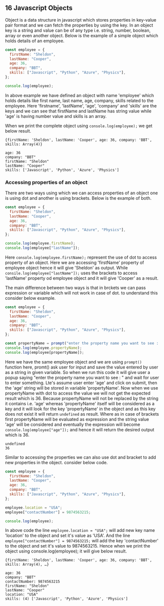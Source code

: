 ## 16 Javascript Objects

Object is a data structure in javascript which stores properties in key-value pair format and we can fetch the properties by using the key. In an object key is a string and value can be of any type i.e. string, number, boolean, array or even another object. Below is the example of a simple object which holds details of an employee.

```javascript
const employee = {
  firstName: "Sheldon",
  lastName: "Cooper",
  age: 36,
  company: "BBT",
  skills: ["Javascript", "Python", "Azure", "Physics"],
};

console.log(employee);
```

In above example we have defined an object with name 'employee' which holds details like first name, last name, age, company, skills related to the employee. Here 'firstname', 'lastName', 'age', 'company' and 'skills' are the keys and we can see that firstName and lastName has string value while 'age' is having number value and skills is an array.

When we print the complete object using `console.log(employee);` we get below result.

```
{firstName: 'Sheldon', lastName: 'Cooper', age: 36, company: 'BBT', skills: Array(4)}

age: 36
company: "BBT"
firstName: "Sheldon"
lastName: "Cooper"
skills: ['Javascript', 'Python', 'Azure', 'Physics']
```

### Accessing properties of an object

There are two ways using which we can access properties of an object one is using dot and another is using brackets. Below is the example of both.

```javascript
const employee = {
  firstName: "Sheldon",
  lastName: "Cooper",
  age: 36,
  company: "BBT",
  skills: ["Javascript", "Python", "Azure", "Physics"],
};

console.log(employee.firstName);
console.log(employee["lastName"]);
```

Here `console.log(employee.firstName);` represent the use of dot to access property of an object. Here we are accessing 'firstName' property of employee object hence it will give 'Sheldon' as output. While `consile.log(employee["lastName"]);` uses the brackets to access 'lastName' property od employee object and it will give 'Cooper' as a result.

The main difference between two ways is that in brckets we can pass expression or variable which will not work in case of dot. to understand this consider below example.

```javascript
const employee = {
  firstName: "Sheldon",
  lastName: "Cooper",
  age: 36,
  company: "BBT",
  skills: ["Javascript", "Python", "Azure", "Physics"],
};

const propertyName = prompt("enter the property name you want to see : ");
console.log(employee.propertyName);
console.log(employee[propertyName]);
```

Here we have the same employee object and we are using `prompt()` function here, promt() ask user for input and save the value entered by user as a string in given variable. So when we run this code it will give user a popup saying "enter the property name you want to see : " and wait for user to enter something. Lte's assume user enter 'age' and click on submit, then the 'age' string will be stored in variable 'propertyName'. Now when we use propertyName with dot to access the value we will not get the expected result which is 36. Because propertyName will not be replaced by the string it contains i.e. 'age' whereas 'propertyName' itself will be considered as a key and it will look for the key 'propertyName' in the object and as this key does not exist it will return `undefined` as result. Where as in case of brackets first propertyName will be evaluated as expression and the string value 'age' will be considered and eventually the expression will become `console.log(employee["age"]);` and hence it will return the desired output which is 36.

```
undefined
36
```

Similar to accessing the properties we can also use dot and bracket to add new properties in the object. consider below code.

```javascript
const employee = {
  firstName: "Sheldon",
  lastName: "Cooper",
  age: 36,
  company: "BBT",
  skills: ["Javascript", "Python", "Azure", "Physics"],
};

employee.location = "USA";
employee["contactNumber"] = 9874563215;

console.log(employee);
```

In above code the line `employee.location = "USA";` will add new key name 'location' to the object and set it's value as 'USA'. And the line `employee["contactNumber"] = 9874563215;` will add the key 'contactNumber' to the object and set it's value to 9874563215. Hence when we print the object using console.log(employee); it will give below result.

```
{firstName: 'Sheldon', lastName: 'Cooper', age: 36, company: 'BBT', skills: Array(4), …}

age: 36
company: "BBT"
contactNumber: 9874563215
firstName: "Sheldon"
lastName: "Cooper"
location: "USA"
skills: (4) ['Javascript', 'Python', 'Azure', 'Physics']
```
